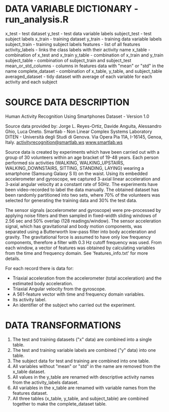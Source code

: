 DATA VARIABLE DICTIONARY - run_analysis.R
==================================================================
x_test - test dataset 
y_test - test data variable labels
subject_test - test subject labels
x_train - training dataset 
y_train - training data variable labels
subject_train - training subject labels
features - list of all features
activity_labels - links the class labels with their activity name
x_table - combination of x_test and x_train
y_table - combination of x_train and y_train
subject_table - combination of subject_train and subject_test
mean_or_std_columns - columns in features data with "mean" or "std" in the name
complete_dataset - combination of x_table, y_table, and subject_table
averaged_dataset - tidy dataset with average of each variable for each activity and each subject


SOURCE DATA DESCRIPTION
==================================================================
Human Activity Recognition Using Smartphones Dataset - Version 1.0

Source data provided by:
Jorge L. Reyes-Ortiz, Davide Anguita, Alessandro Ghio, Luca Oneto.
Smartlab - Non Linear Complex Systems Laboratory
DITEN - Università degli Studi di Genova.
Via Opera Pia 11A, I-16145, Genoa, Italy.
activityrecognition@smartlab.ws
www.smartlab.ws

Source data is created by experiments which have been carried out with a group of 30 volunteers within an age bracket of 19-48 years. Each person performed six activities (WALKING, WALKING_UPSTAIRS, WALKING_DOWNSTAIRS, SITTING, STANDING, LAYING) wearing a smartphone (Samsung Galaxy S II) on the waist. Using its embedded accelerometer and gyroscope, we captured 3-axial linear acceleration and 3-axial angular velocity at a constant rate of 50Hz. The experiments have been video-recorded to label the data manually. The obtained dataset has been randomly partitioned into two sets, where 70% of the volunteers was selected for generating the training data and 30% the test data. 

The sensor signals (accelerometer and gyroscope) were pre-processed by applying noise filters and then sampled in fixed-width sliding windows of 2.56 sec and 50% overlap (128 readings/window). The sensor acceleration signal, which has gravitational and body motion components, was separated using a Butterworth low-pass filter into body acceleration and gravity. The gravitational force is assumed to have only low frequency components, therefore a filter with 0.3 Hz cutoff frequency was used. From each window, a vector of features was obtained by calculating variables from the time and frequency domain. See 'features_info.txt' for more details. 

For each record there is data for:
- Triaxial acceleration from the accelerometer (total acceleration) and the estimated body acceleration.
- Triaxial Angular velocity from the gyroscope. 
- A 561-feature vector with time and frequency domain variables. 
- Its activity label. 
- An identifier of the subject who carried out the experiment.


DATA TRANSFORMATIONS
==================================================================
1. The test and training datasets ("x" data) are combined into a single table.
2. The test and training variable labels are combined ("y" data) into one table.
3. The subject data for test and training are combined into one table.
4. All variables without "mean" or "std" in the name are removed from the x_table dataset.
5. All values in the y_table are renamed with descriptive activity names from the activity_labels dataset.
6. All variables in the x_table are renamed with variable names from the features dataset.
7. All three tables (x_table, y_table, and subject_table) are combined together to make the complete_dataset table.




